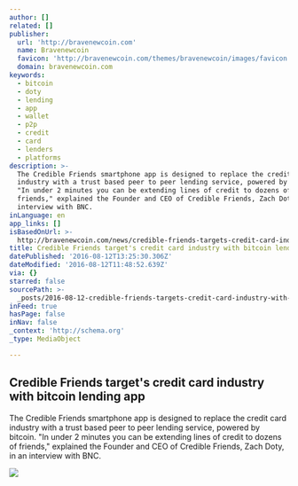 ```yaml
---
author: []
related: []
publisher:
  url: 'http://bravenewcoin.com'
  name: Bravenewcoin
  favicon: 'http://bravenewcoin.com/themes/bravenewcoin/images/favicon.ico'
  domain: bravenewcoin.com
keywords:
  - bitcoin
  - doty
  - lending
  - app
  - wallet
  - p2p
  - credit
  - card
  - lenders
  - platforms
description: >-
  The Credible Friends smartphone app is designed to replace the credit card
  industry with a trust based peer to peer lending service, powered by bitcoin.
  "In under 2 minutes you can be extending lines of credit to dozens of
  friends," explained the Founder and CEO of Credible Friends, Zach Doty, in an
  interview with BNC.
inLanguage: en
app_links: []
isBasedOnUrl: >-
  http://bravenewcoin.com/news/credible-friends-targets-credit-card-industry-with-bitcoin-lending-app/
title: Credible Friends target's credit card industry with bitcoin lending app
datePublished: '2016-08-12T13:25:30.306Z'
dateModified: '2016-08-12T11:48:52.639Z'
via: {}
starred: false
sourcePath: >-
  _posts/2016-08-12-credible-friends-targets-credit-card-industry-with-bitcoin.md
inFeed: true
hasPage: false
inNav: false
_context: 'http://schema.org'
_type: MediaObject

---
```

<article style=""><h1>Credible Friends target's credit card industry with bitcoin lending app</h1><p>The Credible Friends smartphone app is designed to replace the credit card industry with a trust based peer to peer lending service, powered by bitcoin. "In under 2 minutes you can be extending lines of credit to dozens of friends," explained the Founder and CEO of Credible Friends, Zach Doty, in an interview with BNC.</p><img src="http://bravenewcoin.com/assets/Uploads/_resampled/CroppedImage400400-CredibleFriends-Cover.png" /></article>